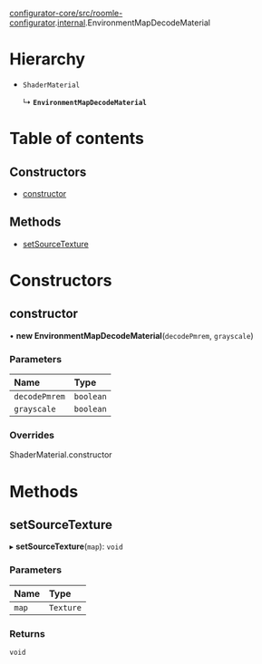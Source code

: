 [configurator-core/src/roomle-configurator](../modules/configurator_core_src_roomle_configurator.md).[internal](../modules/configurator_core_src_roomle_configurator._internal_.md).EnvironmentMapDecodeMaterial

# Hierarchy

- `ShaderMaterial`

  ↳ **`EnvironmentMapDecodeMaterial`**

# Table of contents

## Constructors

- [constructor](configurator_core_src_roomle_configurator._internal_.EnvironmentMapDecodeMaterial.md#constructor)

## Methods

- [setSourceTexture](configurator_core_src_roomle_configurator._internal_.EnvironmentMapDecodeMaterial.md#setsourcetexture)

# Constructors

## constructor

• **new EnvironmentMapDecodeMaterial**(`decodePmrem`, `grayscale`)

### Parameters

| Name | Type |
| :------ | :------ |
| `decodePmrem` | `boolean` |
| `grayscale` | `boolean` |

### Overrides

ShaderMaterial.constructor

# Methods

## setSourceTexture

▸ **setSourceTexture**(`map`): `void`

### Parameters

| Name | Type |
| :------ | :------ |
| `map` | `Texture` |

### Returns

`void`
